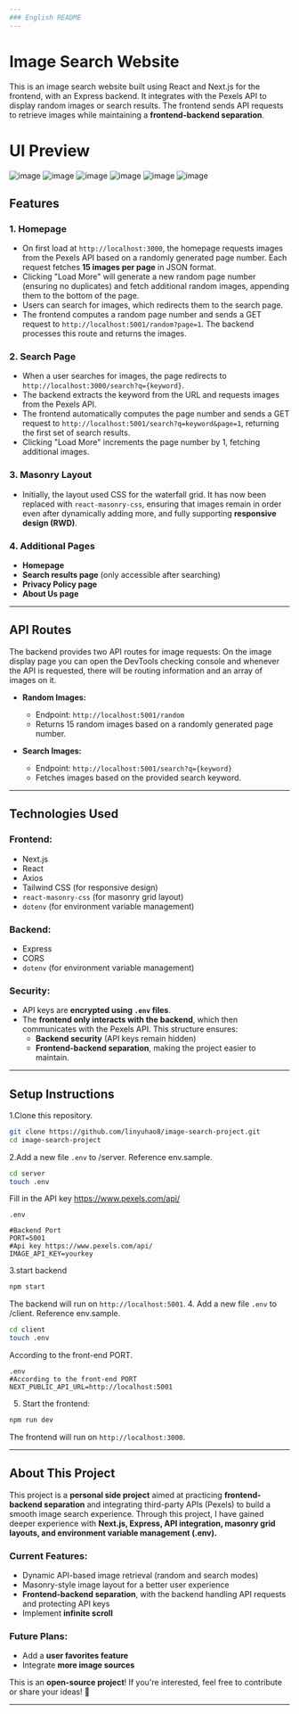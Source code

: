 ```yaml
---
### English README
---
```


# Image Search Website

This is an image search website built using React and Next.js for the frontend, with an Express backend. It integrates with the Pexels API to display random images or search results. The frontend sends API requests to retrieve images while maintaining a **frontend-backend separation**.

# UI Preview
![image](https://github.com/linyuhao8/image-search-project/blob/main/frontend/public/image-search-ui1.png)
![image](https://github.com/linyuhao8/image-search-project/blob/main/frontend/public/image-search-ui2.png)
![image](https://github.com/linyuhao8/image-search-project/blob/main/frontend/public/image-search-ui3.png)
![image](https://github.com/linyuhao8/image-search-project/blob/main/frontend/public/image-search-ui4.png)
![image](https://github.com/linyuhao8/image-search-project/blob/main/frontend/public/image-search-ui5.png)
![image](https://github.com/linyuhao8/image-search-project/blob/main/frontend/public/image-search-ui6.png)

## Features

### 1. **Homepage**

- On first load at `http://localhost:3000`, the homepage requests images from the Pexels API based on a randomly generated page number. Each request fetches **15 images per page** in JSON format.
- Clicking "Load More" will generate a new random page number (ensuring no duplicates) and fetch additional random images, appending them to the bottom of the page.
- Users can search for images, which redirects them to the search page.
- The frontend computes a random page number and sends a GET request to `http://localhost:5001/random?page=1`. The backend processes this route and returns the images.

### 2. **Search Page**

- When a user searches for images, the page redirects to `http://localhost:3000/search?q={keyword}`.
- The backend extracts the keyword from the URL and requests images from the Pexels API.
- The frontend automatically computes the page number and sends a GET request to `http://localhost:5001/search?q=keyword&page=1`, returning the first set of search results.
- Clicking "Load More" increments the page number by 1, fetching additional images.

### 3. **Masonry Layout**

- Initially, the layout used CSS for the waterfall grid. It has now been replaced with `react-masonry-css`, ensuring that images remain in order even after dynamically adding more, and fully supporting **responsive design (RWD)**.

### 4. **Additional Pages**

- **Homepage**
- **Search results page** (only accessible after searching)
- **Privacy Policy page**
- **About Us page**

---

## API Routes

The backend provides two API routes for image requests:
On the image display page you can open the DevTools checking console and whenever the API is requested, there will be routing information and an array of images on it.

- **Random Images:**

  - Endpoint: `http://localhost:5001/random`
  - Returns 15 random images based on a randomly generated page number.

- **Search Images:**
  - Endpoint: `http://localhost:5001/search?q={keyword}`
  - Fetches images based on the provided search keyword.

---

## Technologies Used

### **Frontend:**

- Next.js
- React
- Axios
- Tailwind CSS (for responsive design)
- `react-masonry-css` (for masonry grid layout)
- `dotenv` (for environment variable management)

### **Backend:**

- Express
- CORS
- `dotenv` (for environment variable management)

### **Security:**

- API keys are **encrypted using `.env` files**.
- The **frontend only interacts with the backend**, which then communicates with the Pexels API. This structure ensures:
  - **Backend security** (API keys remain hidden)
  - **Frontend-backend separation**, making the project easier to maintain.

---

## Setup Instructions

1.Clone this repository.
```bash
git clone https://github.com/linyuhao8/image-search-project.git
cd image-search-project
```
2.Add a new file `.env` to /server. Reference env.sample.
```bash
cd server
touch .env
```
Fill in the API key https://www.pexels.com/api/
```
.env

#Backend Port
PORT=5001
#Api key https://www.pexels.com/api/
IMAGE_API_KEY=yourkey
```
3.start backend
```bash
npm start
```
The backend will run on `http://localhost:5001`.
4. Add a new file `.env` to /client. Reference env.sample.
```bash
cd client
touch .env
```
According to the front-end PORT.
```
.env
#According to the front-end PORT
NEXT_PUBLIC_API_URL=http://localhost:5001
```
5. Start the frontend:
```bash
npm run dev
```
The frontend will run on `http://localhost:3000`.

---

## About This Project

This project is a **personal side project** aimed at practicing **frontend-backend separation** and integrating third-party APIs (Pexels) to build a smooth image search experience. Through this project, I have gained deeper experience with **Next.js, Express, API integration, masonry grid layouts, and environment variable management (.env).**

### Current Features:

- Dynamic API-based image retrieval (random and search modes)
- Masonry-style image layout for a better user experience
- **Frontend-backend separation**, with the backend handling API requests and protecting API keys
- Implement **infinite scroll**

### Future Plans:

- Add a **user favorites feature**
- Integrate **more image sources**

This is an **open-source project**! If you're interested, feel free to contribute or share your ideas! 🎉

---
